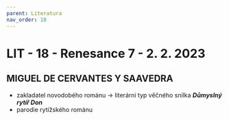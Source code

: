 ```yaml
---
parent: Literatura
nav_order: 18
---
```

# LIT - 18 - Renesance 7 - 2. 2. 2023
## MIGUEL DE CERVANTES Y SAAVEDRA
- zakladatel novodobého románu -> literární typ věčného snílka
***Důmyslný rytíř Don***
- parodie rytížského románu